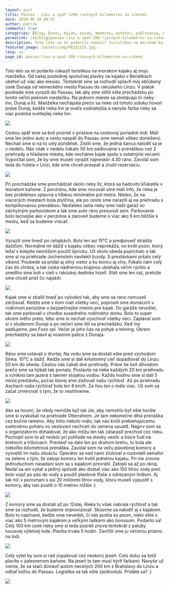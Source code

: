 ```yaml
---
layout: post
title: Passau - Linz a späť (200 riečnych kilometrov za víkend)
date: 2018-06-28 09:55
author: patrik
comments: true
categories: [Blog, Dunaj, Kajak, kajak, Nemecko, outdoor, pádlovanie, Rakúsko, rieka, Slovenčina]
permalink: /sk/blog/passau-linz-a-spat-200-riecnych-kilometrov-za-vikend/
description: Toto leto sa mi podarilo nakaziť turistikou na morskom kajaku aj moju manželku. Od našej poslednej spoločnej plavby na kajaku v Benátkach ubehol už viac ako mesiac. Tentokrát sme sa rozhodli splaviť môj obľúbený úsek Dunaja od nemeckého mesta Passau do rakúskeho Linzu.
featured_image: /assets/img/P6231153.jpg
lang: sk
page_id: passau-linz-a-spat-200-riecnych-kilometrov-za-vikend
---
```

Toto leto sa mi podarilo nakaziť turistikou na morskom kajaku aj moju manželku. Od našej poslednej spoločnej plavby na kajaku v Benátkach ubehol už viac ako mesiac. Tentokrát sme sa rozhodli splaviť môj obľúbený úsek Dunaja od nemeckého mesta Passau do rakúskeho Linzu. V piatok poobede sme vyrazili do Passau, tak aby sme stihli ešte prechádzku po tomto veľmi peknom mestečku. Na jednom mieste sa stretávajú tri rieky: Inn, Dunaj a Ilz. Manželka nechápala prečo sa rieke od tohoto sútoku hovorí práve Dunaj, kedže rieka Inn je oveľa vodnatejšia a navyše farba rieky sa viac podobá svetlejšej rieke Inn.

![](/assets/img/P6221087.jpg)

Cestou späť sme sa boli pozrieť v prístave na cestovný poriadok lodí. Mali sme len jedno auto a cestu naspäť do Passau sme nemali vôbec doriešenú. Nechali sme si na to celý pondelok. Zistili sme, že jediná šanca nalodiť sa je v nedeľu. Nás však v nedelu čakalo 50 km pádlovania s prenáškou cez 2 priehrady a hľadanie miesta, kde necháme kajak spolu s ostatnými vecami. Vypočítal som, že by sme museli vyraziť najneskôr 4.30 ráno. Zavolal som teda do hotela v Linzi, kde sme chceli prespať a zrušil rezerváciu.

![](/assets/img/P6221088.jpg)

Pri prechádzke sme prechádzali okolo rieky Ilz, ktorá sa hadovito kľukatila v lesnatom kaňone. Z penziónu, kde sme nocovali sme mali info, že rieka je bez problémov splavná s hĺbkou minimálne pol metra. Nielen, že na viacerých miestach bola plytčina, ale po ceste sme narazili aj na priehradu s komplikovanou prenáškou. Neďaleko ústia rieky sme našli garáž so záchytným parkoviskom a tak sme auto ráno presunuli sem. Parkovanie bolo lacnejšie ako v penzióne a zároveň budeme o viac ako 5 km bližšie k mestu, keď sa budeme vracať.

![](/assets/img/P6231153.jpg)

Vyrazili sme hneď po raňajkách. Bolo len asi 15°C a predpoveď strašila dažďom. Normálne mi dážď v kajaku vôbec neprekáža, no kvôli psovi, ktorý ležal v kokpite nemôžem použiť špricku. Už okolo obeda poprchalo a tak sme si na priehrade Jochenstein navliekli bundy. S prestávkami pršalo celý víkend. Poobede sa pridal aj silný vietor a ku koncu aj vlny. Fúkalo nám celý čas do chrbta, a tak cesta nádhernou krajinou ubiehala veľmi rýchlo a onedlho sme boli v cieli v rakúskej dedinke Inzell. Stáli sme len raz, pretože sme chceli prísť čo najskôr.

![](/assets/img/P6231212.jpg)

Kajak sme si zbalili hneď po vylodení tak, aby sme sa ráno nemuseli zdržiavať. Kedže sme v ňom mali všetky veci, poprosili sme domácich v rodinnom penzióne o bezpečnejšie miesto pre kajak. Do garáže nevošiel, tak sme parkovali v chodbe susedného rodinného domu. Bolo to super okrem iného preto, lebo sme si nechali vyschnúť všetky veci. Zaplával som si v studenom Dunaji a po večeri sme išli na prechádzku. Keď my pádlujeme, pes Foxo spí. Večer je jeho čas na pohyb a tréning. Okrem prechádzky sa bavil aj nosením palice z Dunaja.

![](/assets/img/P6231179.jpg)

Ráno sme vstávali o štvrtej. Na vodu sme sa dostali ešte pred východom Slnka. 10°C a dážď. Kedže sme si dali krkolomný cieľ dopádlovať do Linzu 50 km do obeda. Cestou nás čakali dve priehrady. Práve tie boli dôvodom prečo sme sa hýbali tak pomaly. Postavte na rieke každých 20 km priehradu a vzniknú tam jazerá s takmer stojatou vodou. Každú hodinu sme si dali 5 minút prestávku, počas ktorej sme zisťovali našu rýchlosť. Až po priehradu Aschach naša rýchlosť bola len 8 km/h. Za ňou len o málo viac. Už som sa začal zmierovať s tým, že to nestihneme.

![](/assets/img/P6241254.jpg)

Ako sa hovorí, že nikdy nemôže byť tak zle, aby nemohlo byť ešte horšie sme si vyskúšali na priehrade Ottensheim. Je tam nekonečne dlhá prenáška cez bočné rameno. Aby toho nebolo málo, tak nás kvôli prebiehajúcemu svetovému poháru vo veslovaní nechceli do ramena vpustiť. Najprv som sa s organizátormi dohadoval, že ako môžu len tak zatarasiť prechod cez rieku. Pochopil som to až neskôr pri pohľade na stovky veslíc a tisíce ľudí na brehoch a tribúnach. Preniesť sa dalo len po druhom brehu, to bola ale niekoľko kilometrová prenáška. Zavolal som na vežu plavebnej komory a vysvetlil im našu situáciu. Operátor sa nad nami zľutoval a rozsvietil semafor na zeleno s tým, že zatopí komoru len kvôli jednému kajaku. Pri nie zrovna jednoduchom nasadaní som sa s kajakom prevrátil. Zatopil sa až po okraj. Nedal sa ani vyliať a jediný spôsob ako dostať viac ako 150 litrov vody preč bolo vojsť po pás do vody a použiť plastové fľaše s odrezaným hrdlom. Aj tak nič v porovnaní s asi 20 miliónmi litrov vody, ktorú museli vypustiť s komory, aby nás pustili o 10 metrov nižšie :)

![](/assets/img/P6241262.jpg)

Z komory sme sa dostali až po 12stej. Rieka tu však nabrala rýchlosť a tak sme sa rozhodli, že budeme improvizovať. Skúsime sa nalodiť aj s kajakom. Bolo to napínavé, kedže sme nevedeli, či nás pustia so psom, nieto ešte s viac ako 5 metrovým kajakom a veľkými taškami ako bonusom. Podarilo sa! Celý 100 km úsek rieky sme si teda pozreli znova tentokrát z paluby luxusnej výletnej lode. Plavba trvala 5 hodín. Zavŕšili sme ju večerou priamo na lodi.

![](/assets/img/P6241319.jpg)

Celý výlet by som si rád zopakoval cez neskorú jeseň. Celú dobu sa totiž plavíte v zalesnenom kaňone. Na jeseň to tam musí hýriť farbami. Navyše už vieme, že sa stačí doviezť autom necelých 200 km z Bratislavy do Linzu a odtiaľ loďou do Passau. Logistika sa tak ešte zjednoduší. Pridáte sa? :)

![](/assets/img/P6241456.jpg)